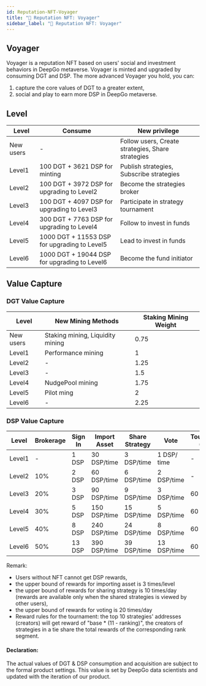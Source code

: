 ```yaml
---
id: Reputation-NFT-Voyager
title: "💠 Reputation NFT: Voyager"
sidebar_label: "💠 Reputation NFT: Voyager"
---
```


## Voyager
Voyager is a reputation NFT based on users' social and investment behaviors in DeepGo metaverse. Voyager is minted and upgraded by consuming DGT and DSP.
The more advanced Voyager you hold, you can:  

1. capture the core values of DGT to a greater extent, 
2. social and play to earn more DSP in DeepGo metaverse.
## Level
| **Level** | **Consume** | **New privilege** |
| --- | --- | --- |
| New users | - | Follow users, Create strategies, Share strategies |
| Level1 | 100 DGT + 3621 DSP for minting | Publish strategies, Subscribe strategies |
| Level2 | 100 DGT + 3972 DSP for upgrading to Level2 | Become the strategies broker |
| Level3 | 100 DGT + 4097 DSP for upgrading to Level3 | Participate in strategy tournament |
| Level4 | 300 DGT + 7763 DSP for upgrading to Level4 | Follow to invest in funds |
| Level5 | 1000 DGT + 11553 DSP for upgrading to Level5 | Lead to invest in funds |
| Level6 | 1000 DGT + 19044 DSP for upgrading to Level6 | Become the fund initiator |

## Value Capture
### DGT Value Capture
| **Level** | **New Mining Methods** | **Staking Mining Weight** |
| --- | --- | --- |
| New users | Staking mining, Liquidity mining | 0.75 |
| Level1 | Performance mining | 1 |
| Level2 | - | 1.25 |
| Level3 | - | 1.5 |
| Level4 | NudgePool mining | 1.75 |
| Level5 | Pilot ming | 2 |
| Level6 | - | 2.25 |

### DSP Value Capture
| **Level** | **Brokerage** | **Sign In** | **Import Asset** | **Share Strategy** | **Vote** | **Tournament (Base)** |
| --- | --- | --- | --- | --- | --- | --- |
| Level1 | - | 1 DSP | 30 DSP/time | 3 DSP/time | 1 DSP/ time | - |
| Level2 | 10% | 2 DSP | 60 DSP/time | 6 DSP/time | 2 DSP/time | - |
| Level3 | 20% | 3 DSP | 90 DSP/time | 9 DSP/time | 3 DSP/time | 60 DSP |
| Level4 | 30% | 5 DSP | 150 DSP/time | 15 DSP/time | 5 DSP/time | 60 DSP |
| Level5 | 40% | 8 DSP | 240 DSP/time | 24 DSP/time | 8 DSP/time | 60 DSP |
| Level6 | 50% | 13 DSP | 390 DSP/time | 39 DSP/time | 13 DSP/time | 60 DSP |

Remark:  
- Users without NFT cannot get DSP rewards, 
- the upper bound of rewards for importing asset is 3 times/level  
- the upper bound of rewards for sharing strategy is 10 times/day (rewards are available only when the shared strategies is viewed by other users),
- the upper bound of rewards for voting is 20 times/day  
- Reward rules for the tournament: the top 10 strategies' addresses (creators) will get reward of "base * (11 - ranking)", the creators of strategies in a tie share the total rewards of the corresponding rank segment.

#### Declaration: 
The actual values of DGT & DSP consumption and acquisition are subject to the formal product settings. This value is set by DeepGo data scientists and updated with the iteration of our product. 